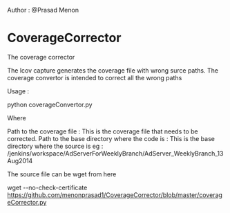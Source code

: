 Author : @Prasad Menon

CoverageCorrector
=================

The coverage corrector

The lcov capture generates the coverage file with wrong surce paths.
The coverage convertor is intended to correct all the wrong paths

Usage : 

python coverageConvertor.py <Path to the coverage file> <Path to the base directory where the code is>


Where 

Path to the coverage file : This is the coverage file that needs to be corrected.
Path to the base directory where the code is : This is the base directory where the source is eg : /jenkins/workspace/AdServerForWeeklyBranch/AdServer_WeeklyBranch_13Aug2014


The source file can be wget from here

 wget --no-check-certificate  https://github.com/menonprasad1/CoverageCorrector/blob/master/coverageCorrector.py
 
